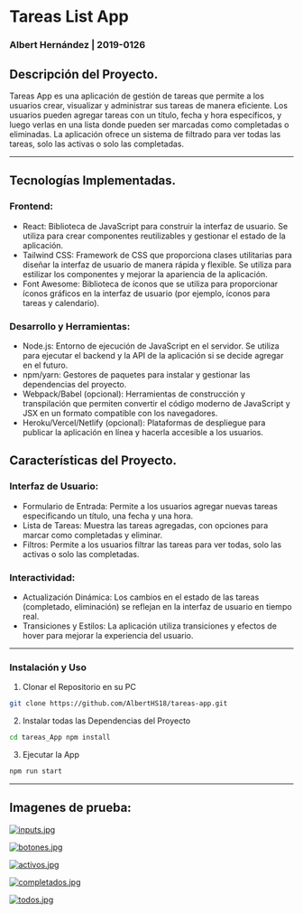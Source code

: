 # Tareas List App
### Albert Hernández | 2019-0126


## Descripción del Proyecto.

Tareas App es una aplicación de gestión de tareas que permite a los usuarios crear, visualizar y administrar sus tareas de manera eficiente. Los usuarios pueden agregar tareas con un título, fecha y hora específicos, y luego verlas en una lista donde pueden ser marcadas como completadas o eliminadas. La aplicación ofrece un sistema de filtrado para ver todas las tareas, solo las activas o solo las completadas.

--- 

## Tecnologías Implementadas.

### Frontend:

* React: Biblioteca de JavaScript para construir la interfaz de usuario. Se utiliza para crear componentes reutilizables y gestionar el estado de la aplicación.
* Tailwind CSS: Framework de CSS que proporciona clases utilitarias para diseñar la interfaz de usuario de manera rápida y flexible. Se utiliza para estilizar los componentes y mejorar la apariencia de la aplicación.
* Font Awesome: Biblioteca de íconos que se utiliza para proporcionar íconos gráficos en la interfaz de usuario (por ejemplo, íconos para tareas y calendario).

### Desarrollo y Herramientas:

* Node.js: Entorno de ejecución de JavaScript en el servidor. Se utiliza para ejecutar el backend y la API de la aplicación si se decide agregar en el futuro.
* npm/yarn: Gestores de paquetes para instalar y gestionar las dependencias del proyecto.
* Webpack/Babel (opcional): Herramientas de construcción y transpilación que permiten convertir el código moderno de JavaScript y JSX en un formato compatible con los navegadores.
* Heroku/Vercel/Netlify (opcional): Plataformas de despliegue para publicar la aplicación en línea y hacerla accesible a los usuarios.

## Características del Proyecto.

### Interfaz de Usuario:

* Formulario de Entrada: Permite a los usuarios agregar nuevas tareas especificando un título, una fecha y una hora.
* Lista de Tareas: Muestra las tareas agregadas, con opciones para marcar como completadas y eliminar.
* Filtros: Permite a los usuarios filtrar las tareas para ver todas, solo las activas o solo las completadas.

### Interactividad:

* Actualización Dinámica: Los cambios en el estado de las tareas (completado, eliminación) se reflejan en la interfaz de usuario en tiempo real.
* Transiciones y Estilos: La aplicación utiliza transiciones y efectos de hover para mejorar la experiencia del usuario.

---

### Instalación y Uso

1. Clonar el Repositorio en su PC
```bash
git clone https://github.com/AlbertHS18/tareas-app.git
```

2. Instalar todas las Dependencias del Proyecto
```bash
cd tareas_App npm install 
```

3. Ejecutar la App
```bash
npm run start
```
---

## Imagenes de prueba:


[![inputs.jpg](https://i.postimg.cc/3JXHm45w/inputs.jpg)](https://postimg.cc/N5jVw00h)

[![botones.jpg](https://i.postimg.cc/m2fsP3nq/botones.jpg)](https://postimg.cc/V5RTTtmB)

[![activos.jpg](https://i.postimg.cc/W1scnNTw/activos.jpg)](https://postimg.cc/gnt7cPwx)

[![completados.jpg](https://i.postimg.cc/RZG5pk05/completados.jpg)](https://postimg.cc/687my1RY)

[![todos.jpg](https://i.postimg.cc/8krGkXZM/todos.jpg)](https://postimg.cc/XX3mQLSY)

